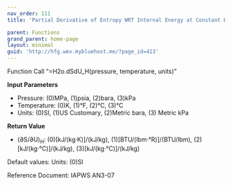 ```yaml
---
nav_order: 111
title: 'Partial Derivative of Entropy WRT Internal Energy at Constant Enthalpy f(P, T)'

parent: Functions
grand_parent: home-page
layout: minimal
guid: 'http://hfg.wev.mybluehost.me/?page_id=413'
---
```


Function Call “=H2o.dSdU\_H(pressure, temperature, units)”

**Input Parameters**

- Pressure: (0)MPa, (1)psia, (2)bara, (3)kPa
- Temperature: (0)K, (1)°F, (2)°C, (3)°C
- Units: (0)SI, (1)US Customary, (2)Metric bara, (3) Metric kPa

**Return Value**

- (∂S/∂U)<sub>H</sub>: (0)\[kJ/(kg·K)\]/(kJ/kg), (1)\[BTU/(lbm·°R)\]/(BTU/lbm), (2)\[kJ/(kg·°C)\]/(kJ/kg), (3)\[kJ/(kg·°C)\]/(kJ/kg)

Default values: Units: (0)SI

Reference Document: IAPWS AN3-07